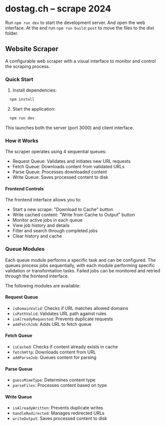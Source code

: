 # dostag.ch – scrape 2024

Run `npm run dev` to start the development server. And open the web interface. At the end run `npm run build:post` to move the files to the dist folder.

<!-- readme-start -->

## Website Scraper

A configurable web scraper with a visual interface to monitor and control the scraping process.

### Quick Start

1. Install dependencies:

```sh
  npm install
```

2. Start the application:

```sh
  npm run dev
```

This launches both the server (port 3000) and client interface.

### How it Works

The scraper operates using 4 sequential queues:

- Request Queue: Validates and initiates new URL requests
- Fetch Queue: Downloads content from validated URLs
- Parse Queue: Processes downloaded content
- Write Queue: Saves processed content to disk

#### Frontend Controls

The frontend interface allows you to:

- Start a new scrape: "Download to Cache" button
- Write cached content: "Write from Cache to Output" button
- Monitor active jobs in each queue
- View job history and details
- Filter and search through completed jobs
- Clear history and cache

### Queue Modules

Each queue module performs a specific task and can be configured.
The queues process jobs sequentially, with each module performing specific validation or transformation tasks. Failed jobs can be monitored and retried through the frontend interface.

The following modules are available:

#### Request Queue

- `isDomainValid`: Checks if URL matches allowed domains
- `isPathValid`: Validates URL path against rules
- `isAlreadyRequested`: Prevents duplicate requests
- `addFetchJob`: Adds URL to fetch queue

#### Fetch Queue

- `isCached`: Checks if content already exists in cache
- `fetchHttp`: Downloads content from URL
- `addParseJob`: Queues content for parsing

#### Parse Queue

- `guessMimeType`: Determines content type
- `parseFiles`: Processes content based on type

#### Write Queue

- `isAlreadyWritten`: Prevents duplicate writes
- `handleRedirected`: Manages redirected URLs
- `writeOutput`: Saves processed content to disk
